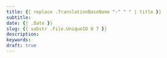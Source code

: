 ```yaml
---
title: {{ replace .TranslationBaseName "-" " " | title }}
subtitle:
date: {{ .Date }}
slug: {{ substr .File.UniqueID 0 7 }}
description: 
keywords:
draft: true
---
```

